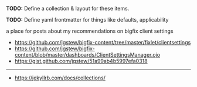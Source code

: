 
**TODO:** Define a collection & layout for these items.

**TODO:** Define yaml frontmatter for things like defaults, applicability

a place for posts about my recommendations on bigfix client settings

- https://github.com/jgstew/bigfix-content/tree/master/fixlet/clientsettings
- https://github.com/jgstew/bigfix-content/blob/master/dashboards/ClientSettingsManager.ojo
- https://gist.github.com/jgstew/51a99ab4b5997efa0318


--------

- https://jekyllrb.com/docs/collections/
